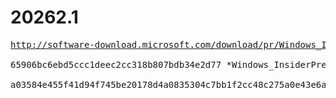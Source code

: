 # 20262.1

<pre>
<a href="http://software-download.microsoft.com/download/pr/Windows_InsiderPreview_SDK_en-us_20262_1.iso">http://software-download.microsoft.com/download/pr/Windows_InsiderPreview_SDK_en-us_20262_1.iso</a>

65906bc6ebd5ccc1deec2cc318b807bdb34e2d77 *Windows_InsiderPreview_SDK_en-us_20262_1.iso

a03584e455f41d94f745be20178d4a0835304c7bb1f2cc48c275a0e43e6a3ef9 *Windows_InsiderPreview_SDK_en-us_20262_1.iso
</pre>
